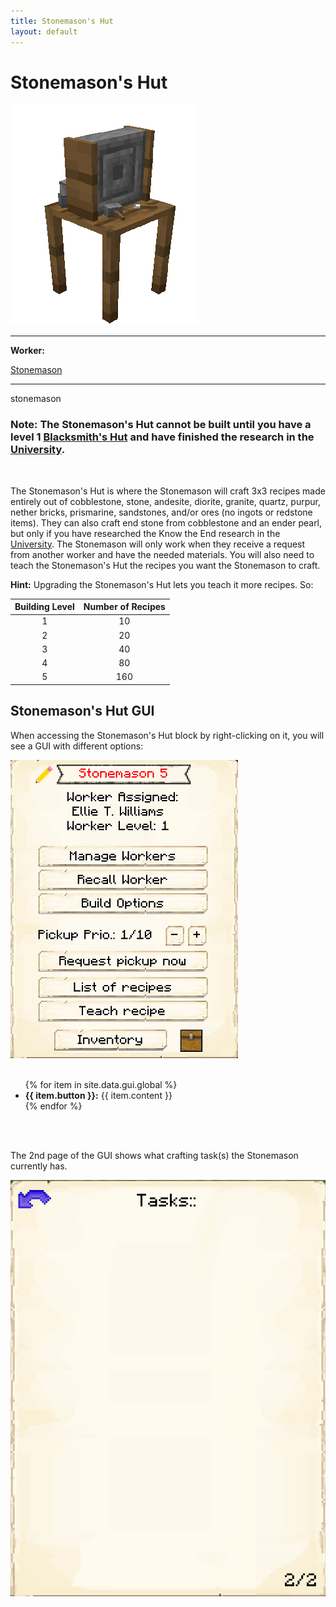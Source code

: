 ```yaml
---
title: Stonemason's Hut
layout: default
---
```

# Stonemason's Hut

<div class="infobox box text-center">
    <img src="../../assets/images/buildings/stonemason.png" alt="Stonemason's Hut" />
    <hr />
    <div class="row section-text text-left">
        <div class="col">
        <p><strong>Worker:</strong></p>
        </div>
        <div class="col">
        <p><a href="../workers/stonemason">Stonemason</a></p>
        </div>
    </div>
    <hr />
    <recipe>stonemason</recipe>
</div>

### Note: The Stonemason's Hut cannot be built until you have a level 1 [Blacksmith's Hut](../../source/buildings/blacksmith) and have finished the research in the [University](../../source/buildings/university).
<br>

The Stonemason's Hut is where the Stonemason will craft 3x3 recipes made entirely out of cobblestone, stone, andesite, diorite, granite, quartz, purpur, nether bricks, prismarine, sandstones, and/or ores (no ingots or redstone items). They can also craft end stone from cobblestone and an ender pearl, but only if you have researched the Know the End research in the [University](../../source/buildings/university). The Stonemason will only work when they receive a request from another worker and have the needed materials. You will also need to teach the Stonemason's Hut the recipes you want the Stonemason to craft.

**Hint:** Upgrading the Stonemason's Hut lets you teach it more recipes. So:

| Building Level | Number of Recipes |
| :-----: | :-----: |
| 1 | 10 | 
| 2 | 20 |
| 3 | 40 |
| 4 | 80 | 
| 5 | 160 | 


## Stonemason's Hut GUI

When accessing the Stonemason's Hut block by right-clicking on it, you will see a GUI with different options:  

<div class="row">
  <div class="col-sm-12 col-md">
    <img src="../../assets/images/gui/stonemasongui.png" class="img-fluid mx-auto" alt="Stonemason's Hut GUI 1">
  </div>
  <div class="col-sm-12 col-md">
    <br>
    <ul>
      {% for item in site.data.gui.global %}
        <li><strong>{{ item.button }}:</strong> {{ item.content }}</li>
      {% endfor %}
    </ul>
  </div>
</div>  
<br><br>

The 2nd page of the GUI shows what crafting task(s) the Stonemason currently has.
<div class="row">
  <div class="col-sm-12 col-md">
    <img src="../../assets/images/gui/craftertasklist.png" class="img-fluid mx-auto" alt="Stonemason's Hut GUI 2">
  </div>
  <div class="col-sm-12 col-md">
    <br>
  </div>
</div>
<br> <br>
